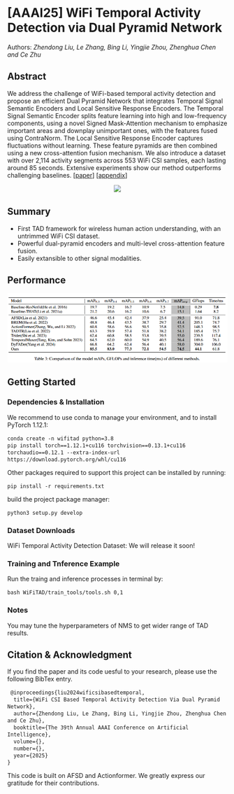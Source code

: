 # [AAAI25] WiFi Temporal Activity Detection via Dual Pyramid Network
Authors: *Zhendong Liu, Le Zhang, Bing Li, Yingjie Zhou, Zhenghua Chen and Ce Zhu*

## Abstract
We address the challenge of WiFi-based temporal activity detection and  propose an efficient Dual Pyramid Network that integrates Temporal Signal Semantic Encoders and Local Sensitive Response Encoders. The Temporal Signal Semantic Encoder splits feature learning into high and low-frequency components, using a novel Signed Mask-Attention mechanism to emphasize important areas and downplay unimportant ones, with the features fused using ContraNorm. The Local Sensitive Response Encoder captures fluctuations without learning. These feature pyramids are then combined using a new cross-attention fusion mechanism. We also introduce a dataset with over 2,114 activity segments across 553 WiFi CSI samples, each lasting around 85 seconds. Extensive experiments show our method outperforms challenging baselines. [[paper](https://github.com/AVC2-UESTC/WiFiTAD/blob/main/mainPaper.pdf)] [[appendix](https://github.com/AVC2-UESTC/WiFiTAD/blob/main/Appendix.pdf)] 

 <p align="center">
 <img width="700" src="figures/1741098982203.jpg">
 </p>

## Summary 
- First TAD framework for wireless human action understanding, with an untrimmed WiFi CSI dataset.
- Powerful dual-pyramid encoders and multi-level cross-attention feature fusion.
- Easily extansible to other signal modalities.

## Performance

![](figures/performance.png)

## Getting Started
### Dependencies & Installation
We recommend to use conda to manage your environment, and to install PyTorch 1.12.1:

```
conda create -n wifitad python=3.8
pip install torch==1.12.1+cu116 torchvision==0.13.1+cu116 torchaudio==0.12.1 --extra-index-url https://download.pytorch.org/whl/cu116
```

Other packages required to support this project can be installed by running:

```
pip install -r requirements.txt
```

build the project package manager: 

```
python3 setup.py develop
```

### Dataset Downloads
WiFi Temporal Activity Detection Dataset: We will release it soon!

### Training and Tnference Example
Run the traing and inference processes in terminal by: 

```
bash WiFiTAD/train_tools/tools.sh 0,1
```

### Notes
You may tune the hyperparameters of NMS to get wider range of TAD results.

## Citation & Acknowledgment
If you find the paper and its code uesful to your research, please use the following BibTex entry.

```
 @inproceedings{liu2024wificsibasedtemporal,
  title={WiFi CSI Based Temporal Activity Detection Via Dual Pyramid Network},
  author={Zhendong Liu, Le Zhang, Bing Li, Yingjie Zhou, Zhenghua Chen and Ce Zhu},
  booktitle={The 39th Annual AAAI Conference on Artificial Intelligence},
  volume={},
  number={},
  year={2025}
}
```

This code is built on AFSD and Actionformer. We greatly express our gratitude for their contributions.
